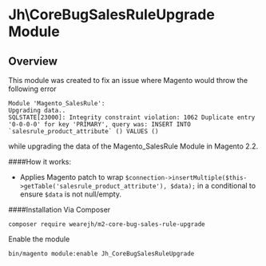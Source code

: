 # Jh\CoreBugSalesRuleUpgrade Module

## Overview
This module was created to fix an issue where Magento would throw the following error
```
Module 'Magento_SalesRule':
Upgrading data..
SQLSTATE[23000]: Integrity constraint violation: 1062 Duplicate entry '0-0-0-0' for key 'PRIMARY', query was: INSERT INTO `salesrule_product_attribute` () VALUES ()
```
while upgrading the data of the Magento_SalesRule Module in Magento 2.2.

####How it works:

- Applies Magento patch to wrap `$connection->insertMultiple($this->getTable('salesrule_product_attribute'), $data);` in a conditional to ensure `$data` is not null/empty.

####Installation
Via Composer

```
composer require wearejh/m2-core-bug-sales-rule-upgrade
```

Enable the module
```
bin/magento module:enable Jh_CoreBugSalesRuleUpgrade
```
